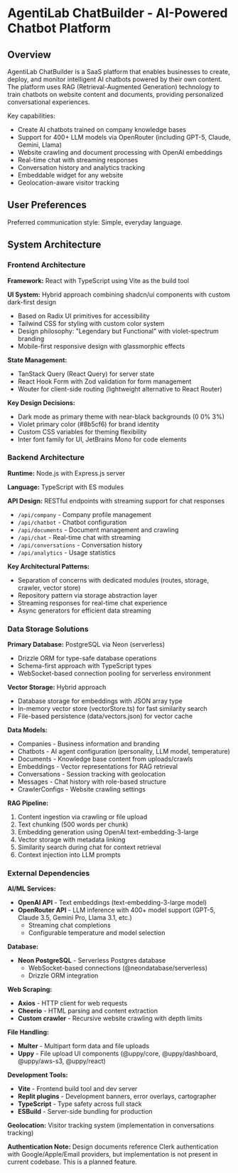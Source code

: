 # AgentiLab ChatBuilder - AI-Powered Chatbot Platform

## Overview

AgentiLab ChatBuilder is a SaaS platform that enables businesses to create, deploy, and monitor intelligent AI chatbots powered by their own content. The platform uses RAG (Retrieval-Augmented Generation) technology to train chatbots on website content and documents, providing personalized conversational experiences.

Key capabilities:
- Create AI chatbots trained on company knowledge bases
- Support for 400+ LLM models via OpenRouter (including GPT-5, Claude, Gemini, Llama)
- Website crawling and document processing with OpenAI embeddings
- Real-time chat with streaming responses
- Conversation history and analytics tracking
- Embeddable widget for any website
- Geolocation-aware visitor tracking

## User Preferences

Preferred communication style: Simple, everyday language.

## System Architecture

### Frontend Architecture

**Framework:** React with TypeScript using Vite as the build tool

**UI System:** Hybrid approach combining shadcn/ui components with custom dark-first design
- Based on Radix UI primitives for accessibility
- Tailwind CSS for styling with custom color system
- Design philosophy: "Legendary but Functional" with violet-spectrum branding
- Mobile-first responsive design with glassmorphic effects

**State Management:**
- TanStack Query (React Query) for server state
- React Hook Form with Zod validation for form management
- Wouter for client-side routing (lightweight alternative to React Router)

**Key Design Decisions:**
- Dark mode as primary theme with near-black backgrounds (0 0% 3%)
- Violet primary color (#8b5cf6) for brand identity
- Custom CSS variables for theming flexibility
- Inter font family for UI, JetBrains Mono for code elements

### Backend Architecture

**Runtime:** Node.js with Express.js server

**Language:** TypeScript with ES modules

**API Design:** RESTful endpoints with streaming support for chat responses
- `/api/company` - Company profile management
- `/api/chatbot` - Chatbot configuration
- `/api/documents` - Document management and crawling
- `/api/chat` - Real-time chat with streaming
- `/api/conversations` - Conversation history
- `/api/analytics` - Usage statistics

**Key Architectural Patterns:**
- Separation of concerns with dedicated modules (routes, storage, crawler, vector store)
- Repository pattern via storage abstraction layer
- Streaming responses for real-time chat experience
- Async generators for efficient data streaming

### Data Storage Solutions

**Primary Database:** PostgreSQL via Neon (serverless)
- Drizzle ORM for type-safe database operations
- Schema-first approach with TypeScript types
- WebSocket-based connection pooling for serverless environment

**Vector Storage:** Hybrid approach
- Database storage for embeddings with JSON array type
- In-memory vector store (vectorStore.ts) for fast similarity search
- File-based persistence (data/vectors.json) for vector cache

**Data Models:**
- Companies - Business information and branding
- Chatbots - AI agent configuration (personality, LLM model, temperature)
- Documents - Knowledge base content from uploads/crawls
- Embeddings - Vector representations for RAG retrieval
- Conversations - Session tracking with geolocation
- Messages - Chat history with role-based structure
- CrawlerConfigs - Website crawling settings

**RAG Pipeline:**
1. Content ingestion via crawling or file upload
2. Text chunking (500 words per chunk)
3. Embedding generation using OpenAI text-embedding-3-large
4. Vector storage with metadata linking
5. Similarity search during chat for context retrieval
6. Context injection into LLM prompts

### External Dependencies

**AI/ML Services:**
- **OpenAI API** - Text embeddings (text-embedding-3-large model)
- **OpenRouter API** - LLM inference with 400+ model support (GPT-5, Claude 3.5, Gemini Pro, Llama 3.1, etc.)
  - Streaming chat completions
  - Configurable temperature and model selection

**Database:**
- **Neon PostgreSQL** - Serverless Postgres database
  - WebSocket-based connections (@neondatabase/serverless)
  - Drizzle ORM integration

**Web Scraping:**
- **Axios** - HTTP client for web requests
- **Cheerio** - HTML parsing and content extraction
- **Custom crawler** - Recursive website crawling with depth limits

**File Handling:**
- **Multer** - Multipart form data and file uploads
- **Uppy** - File upload UI components (@uppy/core, @uppy/dashboard, @uppy/aws-s3, @uppy/react)

**Development Tools:**
- **Vite** - Frontend build tool and dev server
- **Replit plugins** - Development banners, error overlays, cartographer
- **TypeScript** - Type safety across full stack
- **ESBuild** - Server-side bundling for production

**Geolocation:** Visitor tracking system (implementation in conversations tracking)

**Authentication Note:** Design documents reference Clerk authentication with Google/Apple/Email providers, but implementation is not present in current codebase. This is a planned feature.